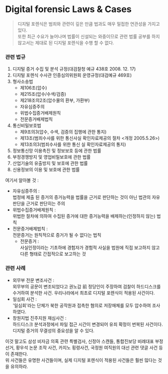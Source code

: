 # Digital forensic Laws & Cases
>디지털 포렌식은 범죄와 관련이 깊은 만큼 법과도 매우 밀접한 연관성을 가지고 있다.  
또한 최근 수요가 늘어나며 법률이 신설되는 와중이므로 관련 법률 공부를 하지 않고서는 제대로 된 디지털 포렌식을 수행 할 수 없다.

### 관련 법규
1. 디지털 증거 수집 및 분석 규정(대검찰청 예규 438호 2008. 12. 17)
2. 디지털 포렌식 수사관 인증심의위원회 운영규정(대검예규 469호)
3. 형사소송법
    * 제106조(압수)
    * 제215조(압수/수색/검증)
    * 제218조의2조(압수물의 환부, 가환부)
    * 자유심증주의
    * 위법수집증거배제원칙
    * 전문증거배제법칙
4. 통신비밀보호법
    * 제9조의3(압수, 수색, 검증의 집행에 관한 통지)
    * 제13조(범죄수사를 위한 통신사실 확인자료제공의 절차 <개정 2005.5.26>)
    * 제13조의3(범죄수사를 위한 통신 실 확인자료제공의 통지)
5. 정보통신망 이용촉진 및 정보보호 등에 관한 법률
6. 부정경쟁방지 및 영업비밀보호에 관한 법률
7. 산업기술의 유출방지 및 보호에 관한 법률
8. 신용정보의 이용 및 보호에 관한 법률 

여기서 알아볼 것 :  
* 자유심증주의 :  
법정에 제출 된 증거의 증거능력을 법률을 근거로 판단하는 것이 아닌 법관의 자유판단을 근거로 판단히는 주의
* 위법수집증거배제원칙 :  
위법한 절차에 의하여 수집된 증거에 대한 증거능력을 배제하는(인정하지 않는) 법칙
* 전문증거배제법칙 :  
전문증거는 원칙적으로 증거가 될 수 없다는 법칙
    * 전문증거 :  
     사실인정이라는 기초하에 경험자가 경험적 사실을 법원에 직접 보고하지 않고 다른 형태로 간접적으로 보고하는 것  

### 관련 사례
* 외무부 전문 변조사건 :  
외무부의 공문이 변조되었다고 권노갑 前 정당인이 주장하여 검찰이 하드디스크를 수거하여 분석한 사건. 우리나라에서 최초로 디지털 포렌식이 적용된 사건이다.
* 일심회 사건 :  
'일심회'라는 단체가 북한 공작원과 접촉한 혐의로 저장매체를 모두 압수하여 조사하였다.
* 창원지법 진주지원 재심사건 :  
하드디스크 분석과정에서 파일 접근 시간이 변경되어 유죄 확정이 번복된 사건이다. 디지털 증거의 무결성의 중요성을 알 수 있다.   

이것 말고도 삼성 비자금 의혹 관련 특별검사, 신정아 스캔들, 통합진보당 비례대표 부정선거, 황우석 논문 조작 사건, 카지노 횡령사건, 국정원 여직원의 대선 관련 댓글 사건 등이 존재한다.  
위 사건들은 유명한 사건들이며, 실제 디지털 포렌식이 적용된 사건들은 훨씬 많다는 것을 유의하라.